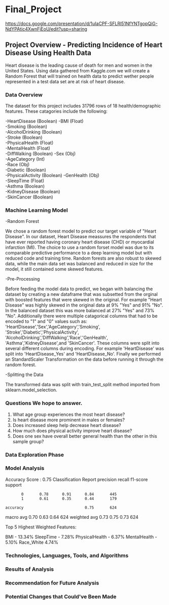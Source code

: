 # Final_Project
https://docs.google.com/presentation/d/1uIaCPF-SFLRl51NfYNTgopQiG-NdYPAtic4XwnFjEoU/edit?usp=sharing
## Project Overview - Predicting Incidence of Heart Disease Using Health Data
Heart disease is the leading cause of death for men and women in the United States. Using data gathered from Kaggle.com we will create a Random Forest that will trained on health data to predict wether people represented in a test data set are at risk of heart disease. 

### Data Overview 
The dataset for this project includes 31796 rows of 18 health/demographic features. These catagories include the following: 

-HeartDisease (Boolean)
-BMI (Float)	
-Smoking (Boolean)	
-AlcoholDrinking (Boolean)	
-Stroke (Boolean)	
-PhysicalHealth (Float)          
-MentalHealth (Float)	
-DiffWalking (Boolean)
-Sex (Obj)	
-AgeCategory (Int) 	
-Race (Obj) 	
-Diabetic (Boolean) 	                     
-PhysicalActivity (Boolean)	
-GenHealth (Obj)  
-SleepTime (Float)	
-Asthma (Boolean)	
-KidneyDisease (Boolean)	
-SkinCancer (Boolean)



### Machine Learning Model 
-Random Forest

We chose a random forest model to predict our target variable of "Heart Disease". In our dataset, Heart Disease meassures the respondents that have ever reported having coronary heart disease (CHD) or myocardial infarction (MI). The choice to use a random forset model was due to its comparable predictive performance to a deep learning model but with reduced code and training time. Random forests are also robust to skewed data, while the main data set was balanced and reduced in size for the model, it still contained some skewed features. 

-Pre-Processing 

Before feeding the model data to predict, we began with balancing the dataset by creating a new dataframe that was subsetted from the orginal with boosted features that were skewed in the original. For example "Heart Disease" was highly skewed in the original data at 9% "Yes" and 91% "No". In the balanced dataset this was more balanced at 27% "Yes" and 73% "No". Additionally there were multiple catagorical columns that had to be encoded to "1" and "0" values such as: 'HeartDisease','Sex','AgeCategory','Smoking', 'Stroke','Diabetic','PhysicalActivity', 'AlcoholDrinking','DiffWalking','Race','GenHealth', 'Asthma','KidneyDisease',and 'SkinCancer'. These columns were split into several different columns during encoding. For example 'HeartDisease' was split into 'HeartDisease_Yes' and 'HeartDisease_No'. Finally we performed an StandardScaler Transformation on the data before running it through the random forest.

-Splitting the Data

The transformed data was split with train_test_split method imported from sklearn.model_selection.


### Questions We hope to answer.
1. What age group experiences the most heart disease?
2. Is heart disease more prominent in males or females?
3. Does increased sleep help decrease heart disease?
4. How much does physical activity improve heart disease?
5. Does one sex have overall better general health than the other in this sample group?


### Data Exploration Phase 


### Model Analysis 

Accuracy Score : 0.75
Classification Report
              precision    recall  f1-score   support

           0       0.78      0.91      0.84       445
           1       0.61      0.35      0.44       179

    accuracy                           0.75       624
   macro avg       0.70      0.63      0.64       624
weighted avg       0.73      0.75      0.73       624





Top 5 Highest Weighted Features:

BMI - 13.34%
SleepTime - 7.28%
PhysicalHealth - 6.37%
MentalHealth - 5.10%
Race_White 4.74%


### Technologies, Languages, Tools, and Algorithms 


### Results of Analysis



### Recommendation for Future Analysis



### Potential Changes that Could've Been Made 
